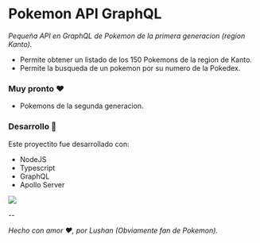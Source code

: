 # Pokemon API GraphQL

_Pequeña API en GraphQL de Pokemon de la primera generacion (region Kanto)._

* Permite obtener un listado de los 150 Pokemons de la region de Kanto.
* Permite la busqueda de un pokemon por su numero de la Pokedex.

### Muy pronto ♥

* Pokemons de la segunda generacion.

### Desarrollo 🔧

Este proyectito fue desarrollado con:

- NodeJS
- Typescript
- GraphQL
- Apollo Server

<img src="https://c.tenor.com/3IACtMvxwdsAAAAi/pikachu-happy.gif"/>

--

_Hecho con amor ♥️, por Lushan (Obviamente fan de Pokemon)._
